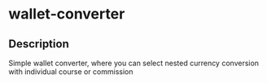 # wallet-converter
## Description
Simple wallet converter, where you can select nested currency conversion with individual course or commission
